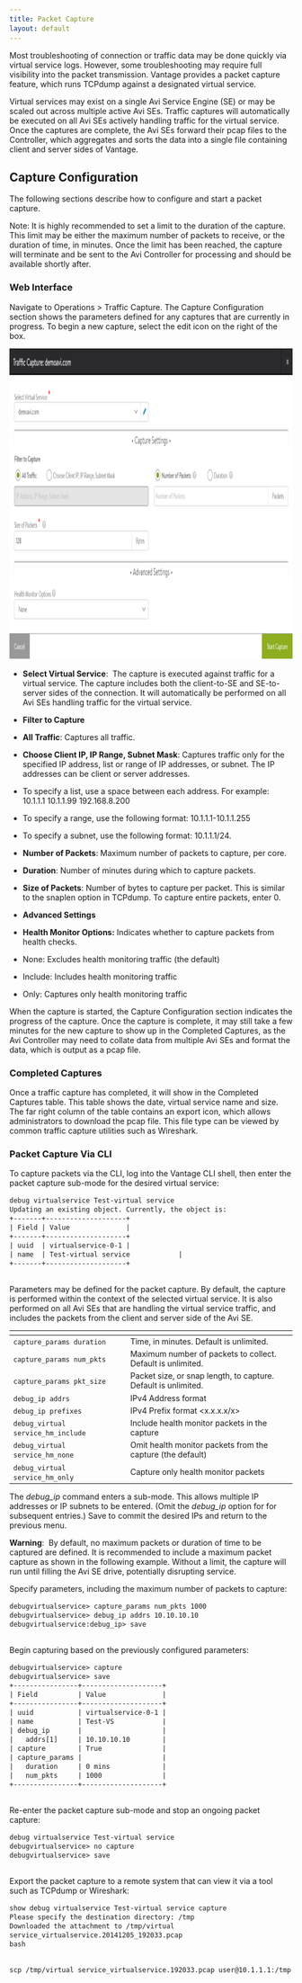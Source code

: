 ```yaml
---
title: Packet Capture
layout: default
---
```

Most troubleshooting of connection or traffic data may be done quickly via virtual service logs. However, some troubleshooting may require full visibility into the packet transmission. Vantage provides a packet capture feature, which runs TCPdump against a designated virtual service.

Virtual services may exist on a single Avi Service Engine (SE) or may be scaled out across multiple active Avi SEs. Traffic captures will automatically be executed on all Avi SEs actively handling traffic for the virtual service. Once the captures are complete, the Avi SEs forward their pcap files to the Controller, which aggregates and sorts the data into a single file containing client and server sides of Vantage.

## Capture Configuration

The following sections describe how to configure and start a packet capture.

Note: It is highly recommended to set a limit to the duration of the capture. This limit may be either the maximum number of packets to receive, or the duration of time, in minutes. Once the limit has been reached, the capture will terminate and be sent to the Avi Controller for processing and should be available shortly after.

### Web Interface

Navigate to Operations > Traffic Capture. The Capture Configuration section shows the parameters defined for any captures that are currently in progress. To begin a new capture, select the edit icon on the right of the box.

<a href="img/packet-capture2.png"><img src="img/packet-capture2.png" alt="packet-capture2" width="1121" height="553"></a>

* **Select Virtual Service**:  The capture is executed against traffic for a virtual service. The capture includes both the client-to-SE and SE-to-server sides of the connection. It will automatically be performed on all Avi SEs handling traffic for the virtual service.
* **Filter to Capture**

* **All Traffic**: Captures all traffic.
* **Choose Client IP, IP Range, Subnet Mask**: Captures traffic only for the specified IP address, list or range of IP addresses, or subnet. The IP addresses can be client or server addresses.

* To specify a list, use a space between each address. For example: 10.1.1.1 10.1.1.99 192.168.8.200
* To specify a range, use the following format: 10.1.1.1-10.1.1.255
* To specify a subnet, use the following format: 10.1.1.1/24.
* **Number of Packets**: Maximum number of packets to capture, per core.
* **Duration**: Number of minutes during which to capture packets.
* **Size of Packets**: Number of bytes to capture per packet. This is similar to the snaplen option in TCPdump. To capture entire packets, enter 0.

* **Advanced Settings**

* **Health Monitor Options:** Indicates whether to capture packets from health checks.

* None: Excludes health monitoring traffic (the default)
* Include: Includes health monitoring traffic
* Only: Captures only health monitoring traffic

When the capture is started, the Capture Configuration section indicates the progress of the capture. Once the capture is complete, it may still take a few minutes for the new capture to show up in the Completed Captures, as the Avi Controller may need to collate data from multiple Avi SEs and format the data, which is output as a pcap file.

### Completed Captures

Once a traffic capture has completed, it will show in the Completed Captures table. This table shows the date, virtual service name and size. The far right column of the table contains an export icon, which allows administrators to download the pcap file. This file type can be viewed by common traffic capture utilities such as Wireshark.

### Packet Capture Via CLI

To capture packets via the CLI, log into the Vantage CLI shell, then enter the packet capture sub-mode for the desired virtual service:
<pre class="command-line language-bash" data-prompt=":&nbsp;>" data-output="2-99"><code>debug virtualservice Test-virtual service
Updating an existing object. Currently, the object is:
+-------+--------------------+
| Field | Value              |
+-------+--------------------+
| uuid  | virtualservice-0-1 |
| name  | Test-virtual service            |
+-------+--------------------+
&nbsp;</code></pre>

Parameters may be defined for the packet capture. By default, the capture is performed within the context of the selected virtual service. It is also performed on all Avi SEs that are handling the virtual service traffic, and includes the packets from the client and server side of the Avi SE.

<table class="table table-hover"> 
 <thead> 
  <tr> 
   <th></th> 
   <th></th> 
  </tr> 
 </thead> 
 <tbody> 
  <tr> 
   <td><code>capture_params duration</code></td> 
   <td>Time, in minutes. Default is unlimited.</td> 
  </tr> 
  <tr> 
   <td><code>capture_params num_pkts</code></td> 
   <td>Maximum number of packets to collect. Default is unlimited.</td> 
  </tr> 
  <tr> 
   <td><code>capture_params pkt_size</code></td> 
   <td>Packet size, or snap length, to capture. Default is unlimited.</td> 
  </tr> 
  <tr> 
   <td><code>debug_ip addrs</code></td> 
   <td>IPv4 Address format</td> 
  </tr> 
  <tr> 
   <td><code>debug_ip prefixes</code></td> 
   <td>IPv4 Prefix format &lt;x.x.x.x/x&gt;</td> 
  </tr> 
  <tr> 
   <td><code>debug_virtual service_hm_include</code></td> 
   <td>Include health monitor packets in the capture</td> 
  </tr> 
  <tr> 
   <td><code>debug_virtual service_hm_none</code></td> 
   <td>Omit health monitor packets from the capture (the default)</td> 
  </tr> 
  <tr> 
   <td><code>debug_virtual service_hm_only</code></td> 
   <td>Capture only health monitor packets</td> 
  </tr> 
 </tbody> 
</table>

The *debug_ip* command enters a sub-mode. This allows multiple IP addresses or IP subnets to be entered. (Omit the *debug_ip* option for for subsequent entries.) Save to commit the desired IPs and return to the previous menu.

**Warning**:  By default, no maximum packets or duration of time to be captured are defined. It is recommended to include a maximum packet capture as shown in the following example. Without a limit, the capture will run until filling the Avi SE drive, potentially disrupting service.

Specify parameters, including the maximum number of packets to capture:
<pre class="command-line language-bash" data-prompt=":&nbsp;>" data-output="1-99"><code>debugvirtualservice&gt; capture_params num_pkts 1000
debugvirtualservice&gt; debug_ip addrs 10.10.10.10
debugvirtualservice:debug_ip&gt; save
&nbsp;</code></pre>

Begin capturing based on the previously configured parameters:

<pre class="command-line language-bash" data-prompt=":&nbsp;>" data-output="3-99"><code>debugvirtualservice&gt; capture
debugvirtualservice&gt; save
+----------------+--------------------+
| Field          | Value              |
+----------------+--------------------+
| uuid           | virtualservice-0-1 |
| name           | Test-VS            |
| debug_ip       |                    |
|   addrs[1]     | 10.10.10.10        |
| capture        | True               |
| capture_params |                    |
|   duration     | 0 mins             |
|   num_pkts     | 1000               |
+----------------+--------------------+
&nbsp;</code></pre>

Re-enter the packet capture sub-mode and stop an ongoing packet capture:

<pre class="command-line language-bash" data-prompt=":&nbsp;>" data-output="1-99"><code>debug virtualservice Test-virtual service
debugvirtualservice&gt; no capture
debugvirtualservice&gt; save
&nbsp;</code></pre>

Export the packet capture to a remote system that can view it via a tool such as TCPdump or Wireshark:

<pre class="command-line language-bash" data-prompt=":&nbsp;>" data-output="1-99"><code>show debug virtualservice Test-virtual service capture
Please specify the destination directory: /tmp
Downloaded the attachment to /tmp/virtual service_virtualservice.20141205_192033.pcap
bash
&nbsp;</code></pre> <pre class="command-line language-bash" data-prompt="root@avi-CTRL:~#"><code>scp /tmp/virtual service_virtualservice.192033.pcap user@10.1.1.1:/tmp</code></pre>